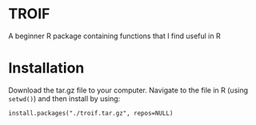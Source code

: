# TROIF

A beginner R package containing functions that I find useful in R


# Installation

Download the tar.gz file to your computer. Navigate to the file in R (using `setwd()`) and then install by using:

`install.packages("./troif.tar.gz", repos=NULL)`
